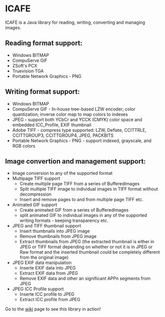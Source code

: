 ICAFE
=====

ICAFE is a Java library for reading, writing, converting and managing images.

Reading format support:
----------------------
- Windows BITMAP
- CompuServe GIF
- ZSoft's PCX
- Truevision TGA
- Portable Network Graphics - PNG

Writing format support:
-----------------------
- Windows BITMAP
- CompuServe GIF - In-house tree-based LZW encoder; color quantization; inverse color map to map colors to indexes
- JPEG - support both YCbCr and YCCK (CMYK) color space and embedded ICC_Profile, EXIF thumbnail
- Adobe TIFF - compress type supported: LZW, Deflate, CCITTRLE, CCITTGROUP3, CCITTGROUP4, JPEG, PACKBITS
- Portable Network Graphics - PNG - support indexed, grayscale, and RGB colors

Image convertion and management support:
----------------------------------------
- Image conversion to any of the supported format
- Multipage TIFF support
  * Create multiple page TIFF from a series of BufferedImages
  * Split multiple TIFF image to individual images in TIFF format without decompression
  * Insert and remove pages to and from multiple page TIFF etc.
- Animated GIF support
  * Create animated GIF from a series of BufferedImages
  * split animated GIF to individual images in any of the supported writing formats - keeping transparency etc.
- JPEG and TIFF thumbnail support
   * Insert thumbnails into JPEG image
   * Remove thumbnails from JPEG image
   * Extract thumbnails from JPEG (the extracted thumbnail is either in JPEG or TIFF format depending on whether or not it is in JPEG or Raw format and the inserted thumbnail could be completely different from the original image)
- JPEG EXIF data manipulation
   * Inserte EXIF data into JPEG
   * Extract EXIF data from JPEG
   * Remove EXIF data and other an significant APPn segments from JPEG
- JPEG ICC Profile support
   * Inserte ICC profile to JPEG
   * Extract ICC profile from JPEG

Go to the [wiki] page to see this library in action!

[wiki]:https://github.com/dragon66/icafe/wiki
